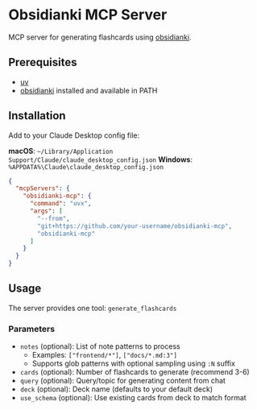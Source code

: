 # Obsidianki MCP Server

MCP server for generating flashcards using [obsidianki](https://github.com/ccmdi/obsidianki).

## Prerequisites

- [uv](https://docs.astral.sh/uv/getting-started/installation/)
- [obsidianki](https://github.com/ccmdi/obsidianki) installed and available in PATH

## Installation

Add to your Claude Desktop config file:

**macOS**: `~/Library/Application Support/Claude/claude_desktop_config.json`
**Windows**: `%APPDATA%\Claude\claude_desktop_config.json`

```json
{
  "mcpServers": {
    "obsidianki-mcp": {
      "command": "uvx",
      "args": [
        "--from",
        "git+https://github.com/your-username/obsidianki-mcp",
        "obsidianki-mcp"
      ]
    }
  }
}
```

## Usage

The server provides one tool: `generate_flashcards`

### Parameters

- `notes` (optional): List of note patterns to process
  - Examples: `["frontend/*"]`, `["docs/*.md:3"]`
  - Supports glob patterns with optional sampling using `:N` suffix
- `cards` (optional): Number of flashcards to generate (recommend 3-6)
- `query` (optional): Query/topic for generating content from chat
- `deck` (optional): Deck name (defaults to your default deck)
- `use_schema` (optional): Use existing cards from deck to match format